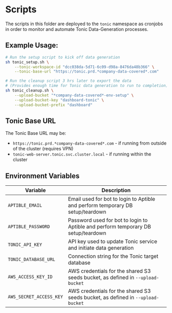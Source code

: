 # Scripts

The scripts in this folder are deployed to the `tonic` namespace as cronjobs in order to monitor and automate Tonic Data-Generation processes.

## Example Usage:

```bash
# Run the setup script to kick off data generation
sh tonic_setup.sh \
    --tonic-workspace-id "dcc038da-5d71-6c09-d98a-8476da48b366" \
    --tonic-base-url "https://tonic.prd.*company-data-covered*.com"

# Run the cleanup script 3 hrs later to export the data
# (Provides enough time for Tonic data generation to run to completion)
sh tonic_cleanup.sh \
    --upload-bucket "*company-data-covered*-env-setup" \
    --upload-bucket-key "dashboard-tonic" \
    --upload-bucket-prefix "dashboard"
```

## Tonic Base URL

The Tonic Base URL may be:

- `https://tonic.prd.*company-data-covered*.com` - if running from outside of the cluster (requires VPN)
- `tonic-web-server.tonic.svc.cluster.local` - if running within the cluster

## Environment Variables

| Variable                | Description                                                                       |
| ----------------------- | --------------------------------------------------------------------------------- |
| `APTIBLE_EMAIL`         | Email used for bot to login to Aptible and perform temporary DB setup/teardown    |
| `APTIBLE_PASSWORD`      | Password used for bot to login to Aptible and perform temporary DB setup/teardown |
| `TONIC_API_KEY`         | API key used to update Tonic service and initiate data generation                 |
| `TONIC_DATABASE_URL`    | Connection string for the Tonic target database                                   |
| `AWS_ACCESS_KEY_ID`     | AWS credentials for the shared S3 seeds bucket, as defined in `--upload-bucket`   |
| `AWS_SECRET_ACCESS_KEY` | AWS credentials for the shared S3 seeds bucket, as defined in `--upload-bucket`   |
